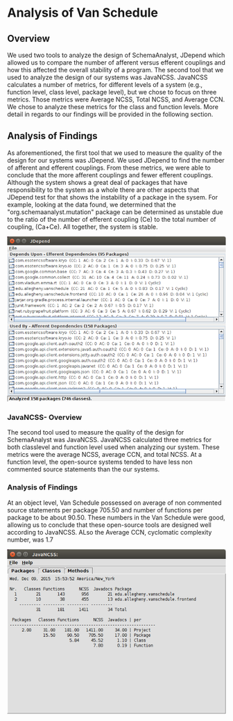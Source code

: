 # Analysis of Van Schedule

## Overview

We used two tools to analyze the design of SchemaAnalyst, JDepend which allowed us to compare the number of afferent versus efferent couplings and how this affected the overall stability of a program. The second tool that we used to analyze the design of our systems was JavaNCSS. JavaNCSS calculates a number of metrics, for different levels of a system (e.g., function level, class level, package level), but we chose to focus on three metrics. Those metrics were Average NCSS, Total NCSS, and Average CCN. We chose to analyze these metrics for the class and function levels. More detail in regards to our findings will be provided in the following section.


## Analysis of Findings


As aforementioned, the first tool that we used to measure the quality of the design for our systems was JDepend. We used JDepend to find the number of afferent and efferent couplings. From these metrics, we were able to conclude that the more afferent couplings and fewer efferent
couplings. Although the system shows a great deal of packages that have responsibility to the system as a whole there are other aspects that JDepend test for that shows the instability of a package in the sysem. For example, looking at the data found, we determined that the "org.schemaanalyst.mutation" package can be determined as unstable due to the ratio of the number of efferent coupling (Ce) to the total number of coupling, (Ca+Ce). All together, the system is stable.

![Figure 1: SNIP: Afferent v. Efferent](../MetricTesting/JDepend-VanSchedule.png)


### JavaNCSS- Overview


The second tool used to measure the quality of the design for SchemaAnalyst was JavaNCSS. JavaNCSS calculated three metrics for both classlevel and function level used when analyzing our system. These metrics were the average NCSS, average CCN, and total NCSS. At a function level, the open-source systems tended to have less non commented source statements than the our systems.


### Analysis of Findings


At an object level, Van Schedule possessed on average of non commented source statements per package 705.50 and number of functions per package to be about 90.50. These numbers in the Van Schedule were good, allowing us to conclude that these open-source tools are designed well according to JavaNCSS. ALso the Average CCN, cyclomatic complexity number, was 1.7

![Figure 3: JavaNCSS Overview](../MetricTesting/JavaNCSS-VanSchedule.png)

